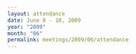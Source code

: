 ```yaml
---
layout: attendance
date: June 8 - 10, 2009
year: "2009"
month: "06"
permalink: meetings/2009/06/attendance
---
```

